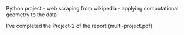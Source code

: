 Python project - web scraping from wikipedia - applying computational geometry to the data

I've completed the Project-2 of the report (multi-project.pdf)
